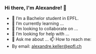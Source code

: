 ### Hi there, I'm Alexandre! 👋

- 🔭 I’m a Bachelor student in EPFL.
- 🌱 I’m currently learning ...
- 👯 I’m looking to collaborate on ...
- 🤔 I’m looking for help with ...
- 💬 Ask me about ...
📫 How to reach me:
- By email: alexandre.keller@epfl.ch
